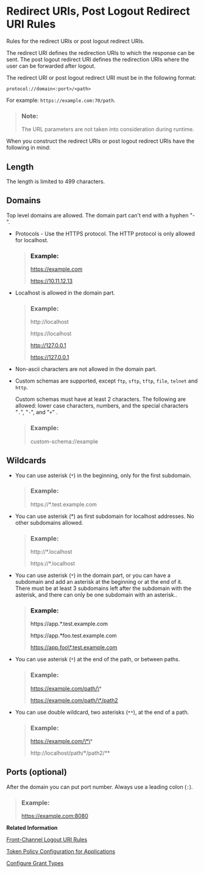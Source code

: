 <!-- loio48fdb9ab1a094859ac79c9b25e0ab58b -->

# Redirect URIs, Post Logout Redirect URI Rules

Rules for the redirect URIs or post logout redirect URIs.



The redirect URI defines the redirection URIs to which the response can be sent. The post logout redirect URI defines the redirection URIs where the user can be forwarded after logout.

The redirect URI or post logout redirect URI must be in the following format:

`protocol://domain<:port>/<path>`

For example: `https://example.com:70/path`.

> ### Note:  
> The URL parameters are not taken into consideration during runtime.

When you construct the redirect URIs or post logout redirect URIs have the following in mind:



<a name="loio48fdb9ab1a094859ac79c9b25e0ab58b__section_wwb_gfp_qnb"/>

## Length

The length is limited to 499 characters.



<a name="loio48fdb9ab1a094859ac79c9b25e0ab58b__section_pm2_3xh_qnb"/>

## Domains

Top level domains are allowed. The domain part can't end with a hyphen "-".

-   Protocols - Use the HTTPS protocol. The HTTP protocol is only allowed for localhost.

    > ### Example:  
    > https://example.com
    > 
    > https://10.11.12.13

-   Localhost is allowed in the domain part.

    > ### Example:  
    > http://localhost
    > 
    > https://localhost
    > 
    > http://127.0.0.1
    > 
    > https://127.0.0.1

-   Non-ascii characters are not allowed in the domain part.
-   Custom schemas are supported, except `ftp`, `sftp`, `tftp`, `file`, `telnet` and `http`.

    Custom schemas must have at least 2 characters. The following are allowed: lower case characters, numbers, and the special characters "`.`", "`-`", and "`+`" .

    > ### Example:  
    > custom-schema://example




<a name="loio48fdb9ab1a094859ac79c9b25e0ab58b__section_xgl_bl3_qnb"/>

## Wildcards

-   You can use asterisk \(`*`\) in the beginning, only for the first subdomain.

    > ### Example:  
    > https://\*.test.example.com

-   You can use asterisk \(\*\) as first subdomain for localhost addresses. No other subdomains allowed.

    > ### Example:  
    > http://\*.localhost
    > 
    > https://\*.localhost

-   You can use asterisk \(`*`\) in the domain part, or you can have a subdomain and add an asterisk at the beginning or at the end of it. There must be at least 3 subdomains left after the subdomain with the asterisk, and there can only be one subdomain with an asterisk..

    > ### Example:  
    > https://app.\*.test.example.com
    > 
    > https://app.\*foo.test.example.com
    > 
    > https://app.foo\*.test.example.com

-   You can use asterisk \(`*`\) at the end of the path, or between paths.

    > ### Example:  
    > https://example.com/path/\*
    > 
    > https://example.com/path/\*/path2

-   You can use double wildcard, two asterisks \(`**`\), at the end of a path.

    > ### Example:  
    > https://example.com/\*\*
    > 
    > http://localhost/path/\*/path2/\*\*




## Ports \(optional\)

After the domain you can put port number. Always use a leading colon \(`:`\).

> ### Example:  
> https://example.com:8080

**Related Information**  


[Front-Channel Logout URI Rules](front-channel-logout-uri-rules-789c752.md "Rules for the front-channel URIs.")

[Token Policy Configuration for Applications](token-policy-configuration-for-applications-c4ba52e.md "Set the token policy for a specific OpenID Connect application. Configure the validity of the refresh token, access and id_token, and the maximum sessions per user.")

[Configure Grant Types](configure-grant-types-c342a7b.md "Configure the allowed grant type for your OpenID Connect application.")

